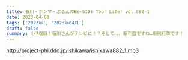 ```yaml
---
title: 石川・ホンマ・ぶるんのBe-SIDE Your Life! vol.882-1
date: 2023-04-08
tags: ['2023年', '2023年04月']
draft: false
summary: 4/7収録！石川さんがテレビに！？そして、、、新年度ですね…恒例行事です！
---
```


http://project-phi.ddo.jp/ishikawa/ishikawa882_1.mp3

